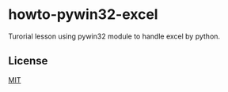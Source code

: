 # howto-pywin32-excel
Turorial lesson using pywin32 module to handle excel by python.

## License
[MIT](LICENSE)
